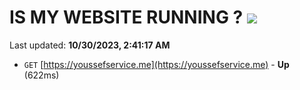 # IS MY WEBSITE RUNNING ? [![](https://img.shields.io/static/v1?label=Sponsor&message=%E2%9D%A4&logo=GitHub&color=%23fe8e86)](https://github.com/sponsors/<username>)

Last updated: **10/30/2023, 2:41:17 AM**

- `GET` [https://youssefservice.me](https://youssefservice.me) - **Up** (622ms)
